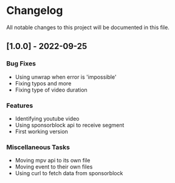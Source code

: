 # Changelog

All notable changes to this project will be documented in this file.

## [1.0.0] - 2022-09-25

### Bug Fixes

- Using unwrap when error is 'impossible'
- Fixing typos and more
- Fixing type of video duration

### Features

- Identifying youtube video
- Using sponsorblock api to receive segment
- First working version

### Miscellaneous Tasks

- Moving mpv api to its own file
- Moving event to their own files
- Using curl to fetch data from sponsorblock

<!-- generated by git-cliff -->
